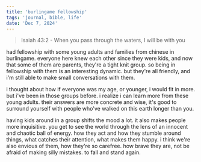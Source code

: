 ```yaml
---
title: 'burlingame fellowship'
tags: 'journal, bible, life'
date: 'Dec 7, 2024'
---
```


> Isaiah 43:2 - When you pass through the waters, I will be with you

had fellowship with some young adults and families from chinese in burlingame. everyone here knew each other since they were kids, and now that some of them are parents, they're a tight knit group. so being in fellowship with them is an interesting dynamic. but they're all friendly, and i'm still able to make small conversations with them.

i thought about how if everyone was my age, or younger, i would fit in more. but i've been in those groups before. i realize i can learn more from these young adults. their answers are more concrete and wise, it's good to surround yourself with people who've walked on this earth longer than you.

having kids around in a group shifts the mood a lot. it also makes people more inquisitive. you get to see the world through the lens of an innocent and chaotic ball of energy. how they act and how they stumble around things, what catches their attention, what makes them happy. i think we're also envious of them, how they're so carefree. how brave they are, not be afraid of making silly mistakes. to fall and stand again.
